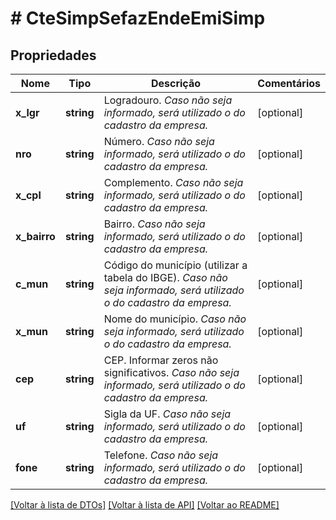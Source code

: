 # # CteSimpSefazEndeEmiSimp

## Propriedades

Nome | Tipo | Descrição | Comentários
------------ | ------------- | ------------- | -------------
**x_lgr** | **string** | Logradouro.    *Caso não seja informado, será utilizado o do cadastro da empresa.* | [optional]
**nro** | **string** | Número.    *Caso não seja informado, será utilizado o do cadastro da empresa.* | [optional]
**x_cpl** | **string** | Complemento.    *Caso não seja informado, será utilizado o do cadastro da empresa.* | [optional]
**x_bairro** | **string** | Bairro.    *Caso não seja informado, será utilizado o do cadastro da empresa.* | [optional]
**c_mun** | **string** | Código do município (utilizar a tabela do IBGE).    *Caso não seja informado, será utilizado o do cadastro da empresa.* | [optional]
**x_mun** | **string** | Nome do município.    *Caso não seja informado, será utilizado o do cadastro da empresa.* | [optional]
**cep** | **string** | CEP.  Informar zeros não significativos.    *Caso não seja informado, será utilizado o do cadastro da empresa.* | [optional]
**uf** | **string** | Sigla da UF.    *Caso não seja informado, será utilizado o do cadastro da empresa.* | [optional]
**fone** | **string** | Telefone.    *Caso não seja informado, será utilizado o do cadastro da empresa.* | [optional]

[[Voltar à lista de DTOs]](../../README.md#models) [[Voltar à lista de API]](../../README.md#endpoints) [[Voltar ao README]](../../README.md)
